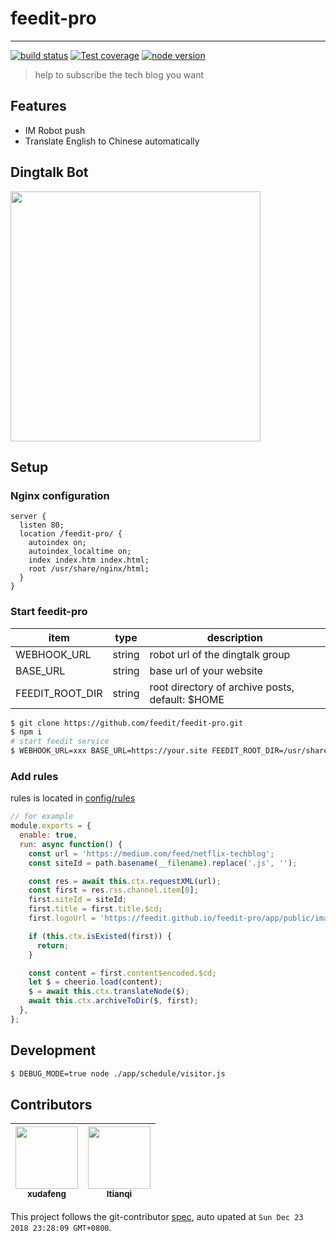 # feedit-pro

---

[![build status][travis-image]][travis-url]
[![Test coverage][coveralls-image]][coveralls-url]
[![node version][node-image]][node-url]

[travis-image]: https://img.shields.io/travis/feedit/feedit-pro.svg?style=flat-square
[travis-url]: https://travis-ci.org/feedit/feedit-pro
[coveralls-image]: https://img.shields.io/codecov/c/github/feedit/feedit-pro.svg?style=flat-square
[coveralls-url]: https://codecov.io/gh/feedit/feedit-pro
[node-image]: https://img.shields.io/badge/node.js-%3E=_8-green.svg?style=flat-square
[node-url]: http://nodejs.org/download/

> help to subscribe the tech blog you want

## Features

- IM Robot push
- Translate English to Chinese automatically

## Dingtalk Bot

<img src="https://wx2.sinaimg.cn/large/6d308bd9ly1fyh4l6jijbj20u00y3djp.jpg" width="400" />

## Setup

### Nginx configuration

```
server {
  listen 80;
  location /feedit-pro/ {
    autoindex on;
    autoindex_localtime on;
    index index.htm index.html;
    root /usr/share/nginx/html;
  }
}
```

### Start feedit-pro

| item | type | description |
| ---- | ---- | ----------- |
| WEBHOOK_URL | string | robot url of the dingtalk group |
| BASE_URL | string | base url of your website |
| FEEDIT_ROOT_DIR | string | root directory of archive posts, default: $HOME |

```bash
$ git clone https://github.com/feedit/feedit-pro.git
$ npm i
# start feedit service
$ WEBHOOK_URL=xxx BASE_URL=https://your.site FEEDIT_ROOT_DIR=/usr/share/nginx/html npm run start
```

### Add rules

rules is located in [config/rules](./config/rules)

```javascript
// for example
module.exports = {
  enable: true,
  run: async function() {
    const url = 'https://medium.com/feed/netflix-techblog';
    const siteId = path.basename(__filename).replace('.js', '');

    const res = await this.ctx.requestXML(url);
    const first = res.rss.channel.item[0];
    first.siteId = siteId;
    first.title = first.title.$cd;
    first.logoUrl = 'https://feedit.github.io/feedit-pro/app/public/images/netflix.jpg';

    if (this.ctx.isExisted(first)) {
      return;
    }

    const content = first.content$encoded.$cd;
    let $ = cheerio.load(content);
    $ = await this.ctx.translateNode($);
    await this.ctx.archiveToDir($, first);
  },
};
```

## Development

```bash
$ DEBUG_MODE=true node ./app/schedule/visitor.js
```

<!-- GITCONTRIBUTOR_START -->

## Contributors

|[<img src="https://avatars1.githubusercontent.com/u/1011681?v=4" width="100px;"/><br/><sub><b>xudafeng</b></sub>](https://github.com/xudafeng)<br/>|[<img src="https://avatars3.githubusercontent.com/u/1818483?v=4" width="100px;"/><br/><sub><b>ltianqi</b></sub>](https://github.com/ltianqi)<br/>
| :---: | :---: |


This project follows the git-contributor [spec](https://github.com/xudafeng/git-contributor), auto upated at `Sun Dec 23 2018 23:28:09 GMT+0800`.

<!-- GITCONTRIBUTOR_END -->
